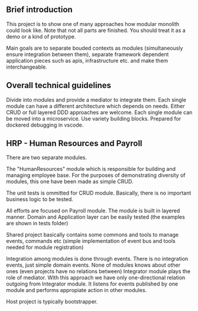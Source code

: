## Brief introduction

This project is to show one of many approaches how modular monolith could look like. Note that not all parts are finished. You should treat it as a demo or a kind of prototype.

Main goals are to separate bouded contexts as modules (simultaneously ensure integration between them), separate framework dependent application pieces such as apis, infrastructure etc. and make them interchangeable.

## Overall technical guidelines

Divide into modules and provide a mediator to integrate them.
Each single module can have a different architecture which depends on needs. Either CRUD or full layered DDD approaches are welcome.
Each single module can be moved into a microservice.
Use variety building blocks.
Prepared for dockered debugging in vscode.

## HRP - Human Resources and Payroll

There are two separate modules.

The "HumanResources" module which is responsible for building and managing employee base. For the purposes of demonstrating diversity of modules, this one have been made as simple CRUD.

The unit tests is ommitted for CRUD module. Basically, there is no important business logic to be tested.

All efforts are focused on Payroll module. The module is built in layered manner. Domain and Application layer can be easily tested (the examples are shown in tests folder)

Shared project basically contains some commons and tools to manage events, commands etc (simple implementation of event bus and tools needed for module registration)

Integration among modules is done through events. There is no integration events, just simple domain events. None of modules knows about other ones (even projects have no relations between)
Integrator module plays the role of mediator. With this approach we have only one-directional relation outgoing from Integrator module. It listens for events published by one module and performs appropiate action in other modules.

Host project is typically bootstrapper.